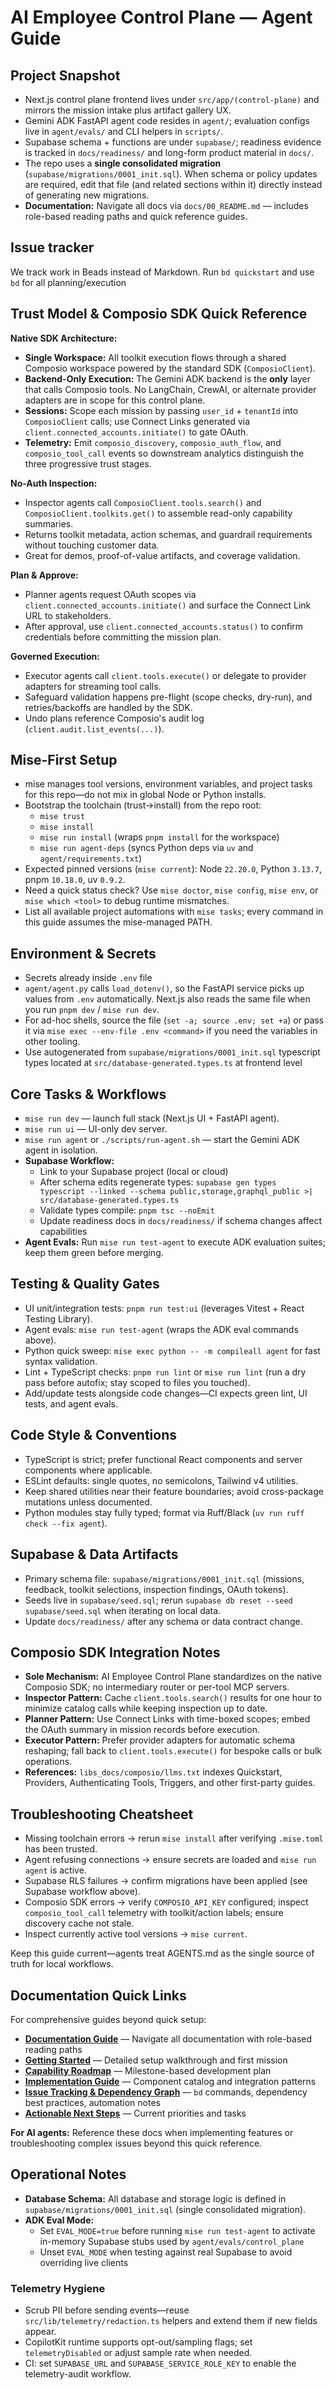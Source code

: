 # AI Employee Control Plane — Agent Guide

## Project Snapshot

- Next.js control plane frontend lives under `src/app/(control-plane)` and mirrors the mission intake plus artifact gallery UX.
- Gemini ADK FastAPI agent code resides in `agent/`; evaluation configs live in `agent/evals/` and CLI helpers in `scripts/`.
- Supabase schema + functions are under `supabase/`; readiness evidence is tracked in `docs/readiness/` and long-form product material in `docs/`.
- The repo uses a **single consolidated migration** (`supabase/migrations/0001_init.sql`). When schema or policy updates are required, edit that file (and related sections within it) directly instead of generating new migrations.
- **Documentation:** Navigate all docs via `docs/00_README.md` — includes role-based reading paths and quick reference guides.

## Issue tracker

We track work in Beads instead of Markdown. Run `bd quickstart` and use `bd` for all planning/execution

## Trust Model & Composio SDK Quick Reference

**Native SDK Architecture:**

- **Single Workspace:** All toolkit execution flows through a shared Composio workspace powered by the standard SDK (`ComposioClient`).
- **Backend-Only Execution:** The Gemini ADK backend is the **only** layer that calls Composio tools. No LangChain, CrewAI, or alternate provider adapters are in scope for this control plane.
- **Sessions:** Scope each mission by passing `user_id` + `tenantId` into `ComposioClient` calls; use Connect Links generated via `client.connected_accounts.initiate()` to gate OAuth.
- **Telemetry:** Emit `composio_discovery`, `composio_auth_flow`, and `composio_tool_call` events so downstream analytics distinguish the three progressive trust stages.

**No-Auth Inspection:**

- Inspector agents call `ComposioClient.tools.search()` and `ComposioClient.toolkits.get()` to assemble read-only capability summaries.
- Returns toolkit metadata, action schemas, and guardrail requirements without touching customer data.
- Great for demos, proof-of-value artifacts, and coverage validation.

**Plan & Approve:**

- Planner agents request OAuth scopes via `client.connected_accounts.initiate()` and surface the Connect Link URL to stakeholders.
- After approval, use `client.connected_accounts.status()` to confirm credentials before committing the mission plan.

**Governed Execution:**

- Executor agents call `client.tools.execute()` or delegate to provider adapters for streaming tool calls.
- Safeguard validation happens pre-flight (scope checks, dry-run), and retries/backoffs are handled by the SDK.
- Undo plans reference Composio's audit log (`client.audit.list_events(...)`).

## Mise-First Setup

- mise manages tool versions, environment variables, and project tasks for this repo—do not mix in global Node or Python installs.
- Bootstrap the toolchain (trust→install) from the repo root:
  - `mise trust`
  - `mise install`
  - `mise run install` (wraps `pnpm install` for the workspace)
  - `mise run agent-deps` (syncs Python deps via `uv` and `agent/requirements.txt`)
- Expected pinned versions (`mise current`): Node `22.20.0`, Python `3.13.7`, pnpm `10.18.0`, uv `0.9.2`.
- Need a quick status check? Use `mise doctor`, `mise config`, `mise env`, or `mise which <tool>` to debug runtime mismatches.
- List all available project automations with `mise tasks`; every command in this guide assumes the mise-managed PATH.

## Environment & Secrets

- Secrets already inside `.env` file
- `agent/agent.py` calls `load_dotenv()`, so the FastAPI service picks up values from `.env` automatically. Next.js also reads the same file when you run `pnpm dev` / `mise run dev`.
- For ad-hoc shells, source the file (`set -a; source .env; set +a`) or pass it via `mise exec --env-file .env <command>` if you need the variables in other tooling.
- Use autogenerated from `supabase/migrations/0001_init.sql` typescript types located at `src/database-generated.types.ts` at frontend level

## Core Tasks & Workflows

- `mise run dev` — launch full stack (Next.js UI + FastAPI agent).
- `mise run ui` — UI-only dev server.
- `mise run agent` or `./scripts/run-agent.sh` — start the Gemini ADK agent in isolation.
- **Supabase Workflow:**
  - Link to your Supabase project (local or cloud)
  - After schema edits regenerate types: `supabase gen types typescript --linked --schema public,storage,graphql_public >| src/database-generated.types.ts`
  - Validate types compile: `pnpm tsc --noEmit`
  - Update readiness docs in `docs/readiness/` if schema changes affect capabilities
- **Agent Evals:** Run `mise run test-agent` to execute ADK evaluation suites; keep them green before merging.

## Testing & Quality Gates

- UI unit/integration tests: `pnpm run test:ui` (leverages Vitest + React Testing Library).
- Agent evals: `mise run test-agent` (wraps the ADK eval commands above).
- Python quick sweep: `mise exec python -- -m compileall agent` for fast syntax validation.
- Lint + TypeScript checks: `pnpm run lint` or `mise run lint` (run a dry pass before autofix; stay scoped to files you touched).
- Add/update tests alongside code changes—CI expects green lint, UI tests, and agent evals.

## Code Style & Conventions

- TypeScript is strict; prefer functional React components and server components where applicable.
- ESLint defaults: single quotes, no semicolons, Tailwind v4 utilities.
- Keep shared utilities near their feature boundaries; avoid cross-package mutations unless documented.
- Python modules stay fully typed; format via Ruff/Black (`uv run ruff check --fix agent`).

## Supabase & Data Artifacts

- Primary schema file: `supabase/migrations/0001_init.sql` (missions, feedback, toolkit selections, inspection findings, OAuth tokens).
- Seeds live in `supabase/seed.sql`; rerun `supabase db reset --seed supabase/seed.sql` when iterating on local data.
- Update `docs/readiness/` after any schema or data contract change.

## Composio SDK Integration Notes

- **Sole Mechanism:** AI Employee Control Plane standardizes on the native Composio SDK; no intermediary router or per-tool MCP servers.
- **Inspector Pattern:** Cache `client.tools.search()` results for one hour to minimize catalog calls while keeping inspection up to date.
- **Planner Pattern:** Use Connect Links with time-boxed scopes; embed the OAuth summary in mission records before execution.
- **Executor Pattern:** Prefer provider adapters for automatic schema reshaping; fall back to `client.tools.execute()` for bespoke calls or bulk operations.
- **References:** `libs_docs/composio/llms.txt` indexes Quickstart, Providers, Authenticating Tools, Triggers, and other first-party guides.

## Troubleshooting Cheatsheet

- Missing toolchain errors → rerun `mise install` after verifying `.mise.toml` has been trusted.
- Agent refusing connections → ensure secrets are loaded and `mise run agent` is active.
- Supabase RLS failures → confirm migrations have been applied (see Supabase workflow above).
- Composio SDK errors → verify `COMPOSIO_API_KEY` configured; inspect `composio_tool_call` telemetry with toolkit/action labels; ensure discovery cache not stale.
- Inspect currently active tool versions → `mise current`.

Keep this guide current—agents treat AGENTS.md as the single source of truth for local workflows.

## Documentation Quick Links

For comprehensive guides beyond quick setup:

- **[Documentation Guide](docs/00_README.md)** — Navigate all documentation with role-based reading paths
- **[Getting Started](docs/08_getting_started.md)** — Detailed setup walkthrough and first mission
- **[Capability Roadmap](docs/05_capability_roadmap.md)** — Milestone-based development plan
- **[Implementation Guide](docs/04_implementation_guide.md)** — Component catalog and integration patterns
- **[Issue Tracking & Dependency Graph](docs/11_issue_tracking.md)** — `bd` commands, dependency best practices, automation notes
- **[Actionable Next Steps](docs/todo.md)** — Current priorities and tasks

**For AI agents:** Reference these docs when implementing features or troubleshooting complex issues beyond this quick reference.

## Operational Notes

- **Database Schema:** All database and storage logic is defined in `supabase/migrations/0001_init.sql` (single consolidated migration).
- **ADK Eval Mode:**
  - Set `EVAL_MODE=true` before running `mise run test-agent` to activate in-memory Supabase stubs used by `agent/evals/control_plane`
  - Unset `EVAL_MODE` when testing against real Supabase to avoid overriding live clients

### Telemetry Hygiene

- Scrub PII before sending events—reuse `src/lib/telemetry/redaction.ts` helpers and extend them if new fields appear.
- CopilotKit runtime supports opt-out/sampling flags; set `telemetryDisabled` or adjust sample rate when needed.
- CI: set `SUPABASE_URL` and `SUPABASE_SERVICE_ROLE_KEY` to enable the telemetry-audit workflow.
